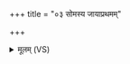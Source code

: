 +++
title = "०३ सोमस्य जायाप्रथमम्"

+++
<details><summary>मूलम् (VS)</summary>

सोम॑स्य जा॒याप्र॑थ॒मं ग॑न्ध॒र्वस्तेऽप॑रः॒ पतिः॑।  
तृ॒तीयो॑ अ॒ग्निष्टे॒ पति॑स्तु॒रीय॑स्तेमनुष्य॒जाः ॥
</details>